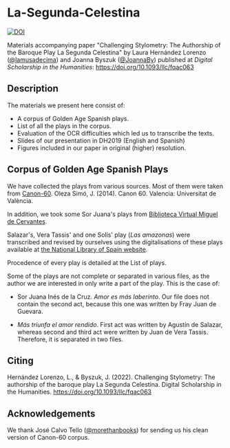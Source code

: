 # La-Segunda-Celestina

[![DOI](https://zenodo.org/badge/DOI/10.5281/zenodo.5879010.svg)](https://doi.org/10.5281/zenodo.5879010)

Materials accompanying paper "Challenging Stylometry: The Authorship of the Baroque Play La Segunda Celestina" by Laura Hernández Lorenzo ([@lamusadecima](www.github.com/lamusadecima)) and Joanna Byszuk ([@JoannaBy](www.github.com/JoannaBy)) published at <i>Digital Scholarship in the Humanities</i>: https://doi.org/10.1093/llc/fqac063

## Description
The materials we present here consist of:
* A corpus of Golden Age Spanish plays.
* List of all the plays in the corpus.
* Evaluation of the OCR difficulties which led us to transcribe the texts.
* Slides of our presentation in DH2019 (English and Spanish)
* Figures included in our paper in original (higher) resolution.

## Corpus of Golden Age Spanish Plays
We have collected the plays from various sources. Most of them were taken from [Canon-60](https://tc12.uv.es/?page_id=3626). Oleza Simó, J. (2014). Canon 60. Valencia: Universitat de València. 

In addition, we took some Sor Juana's plays from [Biblioteca Virtual Miguel de Cervantes](https://www.cervantesvirtual.com). 

Salazar's, Vera Tassis' and one Solís' play (*Las amazonas*) were transcribed and revised by ourselves using the digitalisations of these plays available at [the National Library of Spain website](https://www.bne.es). 

Procedence of every play is detailed at the List of plays. 

Some of the plays are not complete or separated in various files, as the author we are interested in only write a part of the play. This is the case of:

- Sor Juana Inés de la Cruz. <i>Amor es más laberinto</i>. Our file does not contain the second act, because this one was written by Fray Juan de Guevara.

- <i>Más triunfa el amor rendido</i>. First act was written by Agustín de Salazar, whereas second and third act were written by Juan de Vera Tassis. Therefore, it is separated in two files.

## Citing

Hernández Lorenzo, L., & Byszuk, J. (2022). Challenging Stylometry: The authorship of the baroque play La Segunda Celestina. Digital Scholarship in the Humanities. https://doi.org/10.1093/llc/fqac063

## Acknowledgements

We thank José Calvo Tello ([@morethanbooks](www.github.com/morethanbooks)) for sending us his clean version of Canon-60 corpus.
